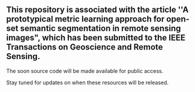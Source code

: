 ## This repository is associated with the article ''A prototypical metric learning approach for open-set semantic segmentation in remote sensing images", which has been submitted to the IEEE Transactions on Geoscience and Remote Sensing.

The soon source code will be made available for public access. 

Stay tuned for updates on when these resources will be released.
